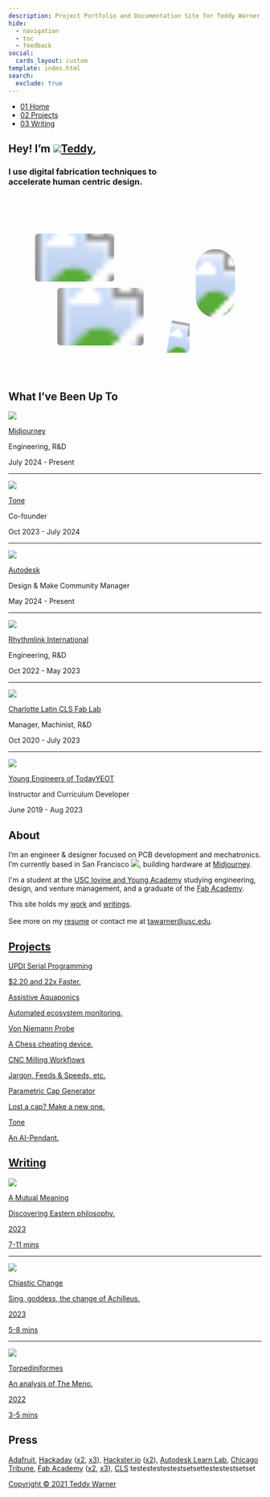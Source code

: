 ```yaml
---
description: Project Portfolio and Documentation Site for Teddy Warner.
hide:
  - navigation
  - toc
  - feedback
social:
  cards_layout: custom
template: index.html
search:
  exclude: true
---
```


<!DOCTYPE html>
<html lang="en">
<head>
  <meta charset="UTF-8">
  <meta name="viewport" content="width=device-width, initial-scale=1.0">

  <meta property="og:title" content="Teddy Warner">
  <meta property="og:description" content="causa sui. // @WarnerTeddy">
  <meta property="og:image" content="https://teddywarner.org/assets/images/thumb.png?foo=bar">
  <meta property="og:image:type" content="image/png">
  <meta property="og:image:width" content="1200">
  <meta property="og:image:height" content="630">
  <meta name="twitter:card" content="summary_large_image">
  <meta name="twitter:title" content="Teddy Warner">
  <meta name="twitter:description" content="causa sui. // @WarnerTeddy">
  <meta name="twitter:image" content="https://teddywarner.org/assets/images/thumb.png?foo=bar">

  <link rel="preconnect" href="https://fonts.googleapis.com">
  <link rel="preconnect" href="https://fonts.gstatic.com" crossorigin>
  <link href="https://fonts.googleapis.com/css2?family=Crimson+Pro:ital,wght@0,200..900;1,200..900&display=swap" rel="stylesheet">
  <link href="https://fonts.googleapis.com/css2?family=Crimson+Pro:ital,wght@0,200..900;1,200..900&family=JetBrains+Mono:ital,wght@0,100..800;1,100..800&display=swap" rel="stylesheet">
  <script src="https://kit.fontawesome.com/79ff35ecec.js" crossorigin="anonymous"></script>
  <link rel="stylesheet" href="assets/css/index.css">
</head>

<body>

  <nav class="main-navigation">
    <ul>
      <li><a class="home" href="http://teddywarner.com"><span class="navnum">01</span> Home</a></li>
      <li><a class="proj" href="http://teddywarner.com/proj/"><span class="navnum">02</span> Projects</a></li>
      <li><a class="writ" href="http://teddywarner.com/writ/"><span class="navnum">03</span> Writing</a></li>
    </ul>
  </nav>

  <main data-scroll-container>
  <div class="content-container">
    <section class="intro-section">
      <div class="content1">
        <div class="introabt">
          <h2>Hey! I’m <a id="twittername" target=”_blank” href="https://x.com/WarnerTeddy"><img class="pfp" src="https://pbs.twimg.com/profile_images/1794427673546035200/QnksLLBB_400x400.jpg">Teddy</a>, <span id="typed"></span></h2>
          <h3>I use digital fabrication techniques to<br>accelerate human centric design.</h3>
        </div>
      </div>
    </section>
    <section class="featured-projects">
        <div class="content2" id="content2">
            <div class="projparent">
                <div class="projscale">
                    <svg viewBox="0 0 1440 1024" preserveAspectRatio="none" fill="none" xmlns="http://www.w3.org/2000/svg">
                        <defs>
                            <clipPath id="clip0_107_71">
                                <rect x="804.5" y="624" width="226" height="272" rx="21" />
                            </clipPath>
                            <clipPath id="clip1_107_71">
                                <rect x="143" y="212" width="467" height="288" rx="25" />
                            </clipPath>
                            <clipPath id="clipImage1">
                                <rect x="1065" y="307" width="225" height="389" rx="112.5" />
                            </clipPath>
                            <clipPath id="clipImage2">
                                <rect x="277.5" y="527" width="492" height="328" rx="21" />
                            </clipPath>
                            <clipPath id="clipImage4">
                                <rect x="151" y="220" width="451" height="273" rx="21" />
                            </clipPath>
                            <clipPath id="clipImageTone">
                                <path d="M847.468 115H819.532H658.601H649.2C645.28 115 643.319 115 641.822 115.763C640.505 116.434 639.434 117.505 638.763 118.822C638 120.319 638 122.28 638 126.2V135.343V470.823V480.8C638 484.72 638 486.681 638.763 488.178C639.434 489.495 640.505 490.566 641.822 491.237C643.319 492 645.28 492.165 649.2 492.165H659.601H749.535H759.685C760.842 492.165 761.42 492.165 761.909 492.176C784.891 492.699 803.397 511.205 803.92 534.187C803.931 534.676 803.931 535.254 803.931 536.411V565.657V575.731C803.931 579.651 804 581.681 804.763 583.178C805.434 584.495 806.505 585.566 807.822 586.237C809.319 587 811.28 587 815.2 587L825.463 586.931L1007.4 587H1017.8C1021.72 587 1023.68 587 1025.18 586.237C1026.5 585.566 1027.57 584.495 1028.24 583.178C1029 581.681 1029 579.72 1029 575.8V565.657V136.343V126.2C1029 122.28 1029 120.319 1028.24 118.822C1027.57 117.505 1026.5 116.434 1025.18 115.763C1023.68 115 1021.72 115 1017.8 115H1007.4H847.468Z" />
                            </clipPath>
                            <path id="circlePath" d="M 1137 797 m -50, 0 a 50,50 0 1,1 100,0 a 50,50 0 1,1 -100,0" />
                        </defs>
                        <g id="title-group" class="title">
                            <rect x="141" y="143" width="224" height="49" rx="24.5" fill="var(--md-default-bg-color)" />
                            <rect x="141.5" y="143.5" width="223" height="48" rx="24" stroke="var(--md-default-fg-color--lighter)" />
                            <text x="253" y="175" fill="var(--md-default-fg-color--light)" text-anchor="middle" font-family="Crimson Pro" font-size="23" font-style="normal" font-weight="300" line-height="109.588%">A Creative Curation</text>
                        </g>
                        <a href="http://teddywarner.com/Projects/AssistiveAquaponics/">
                            <g id="image-card-1" class="project">
                                <rect x="1057" y="299" width="240" height="405" rx="120" fill="var(--md-default-fg-color--lightest)" />
                                <rect x="1057.5" y="299.5" width="239" height="404" rx="119.5" stroke="var(--md-default-fg-color--lighter)" stroke-opacity="0.2" />
                                <image x="1065" y="307" width="225" height="389" href="assets/images/index/aaft.png" clip-path="url(#clipImage1)" preserveAspectRatio="xMidYMid slice" />
                                <rect x="1065.5" y="307.5" width="224" height="388" rx="112" stroke="var(--md-default-fg-color--lighter)" stroke-opacity="0.2" />
                            </g>
                        </a>
                        <a href="http://teddywarner.com/writ">
                          <g id="image-card-2" class="project">
                              <rect x="269.5" y="520" width="508" height="342" rx="26" fill="var(--md-default-fg-color--lightest)" />
                              <rect x="270" y="520.5" width="507" height="341" rx="25.5" stroke="var(--md-default-fg-color--lighter)" stroke-opacity="0.2" />
                              <image x="277.5" y="527" width="492" height="328" href="assets/images/index/flowers.jpg" clip-path="url(#clipImage2)" preserveAspectRatio="xMidYMid slice" />
                              <rect x="278" y="527.5" width="491" height="327" rx="20.5" stroke="var(--md-default-fg-color--lighter)" stroke-opacity="0.2" />
                          </g>
                        </a>
                        <a target="_blank" href="https://www.goodreads.com/review/list/179003175?shelf=%23ALL%23&view=covers">
                          <g id="reading-card" class="project">
                              <rect x="796.5" y="616" width="242" height="288" rx="27" fill="var(--md-default-fg-color--lightest)" stroke="var(--md-default-fg-color--lighter)" stroke-opacity="0.2" />
                              <g clip-path="url(#clip0_107_71)">
                                  <g class="reading-content">
                                      <rect x="804.5" y="624" width="226" height="272" rx="21" fill="var(--md-default-bg-color)" fill-opacity="0.4" />
                                      <rect x="843" y="645" width="149" height="31" rx="15.5" fill="var(--md-default-bg-color)" />
                                      <text x="917.5" y="665" text-anchor="middle" fill="var(--md-default-fg-color)" fill-opacity="0.55" font-family="JetBrains Mono" font-size="12" font-style="normal" font-weight="300" line-height="109.588%">What I'm Reading</text>
                                      <text x="865" y="716" text-anchor="middle" fill="var(--md-default-fg-color)" fill-opacity="0.75" font-family="JetBrains Mono" font-size="26" font-style="normal" font-weight="500" line-height="109.588%">Build</text>
                                      <text x="865" y="736" text-anchor="middle" fill="var(--md-default-fg-color)" fill-opacity="0.75" font-family="JetBrains Mono" font-size="12" font-style="normal" font-weight="400" line-height="109.588%">Tony Fadell</text>
                                  </g>
                                  <image x="930.473" y="713" width="144.272" height="230.193" transform="rotate(10 930.473 713)" href="assets/images/index/book.png" preserveAspectRatio="xMidYMid slice" />
                              </g>
                              <rect x="805" y="624.5" width="225" height="271" rx="20.5" stroke="var(--md-default-fg-color--lighter)" stroke-opacity="0.2" />
                          </g>
                        </a>
                        <a href="http://teddywarner.com/Projects/VonNiemannProbe/">
                            <g id="image-card-4" class="project">
                                <g clip-path="url(#clip1_107_71)">
                                    <rect x="142" y="212" width="468" height="288" rx="26" fill="var(--md-default-fg-color--lightest)" />
                                    <image x="151" y="220" width="451" height="273" href="assets/images/index/vnp.gif" clip-path="url(#clipImage4)" preserveAspectRatio="xMidYMid slice" />
                                    <rect x="151.5" y="220.5" width="450" height="272" rx="20.5" stroke="var(--md-default-fg-color--lighter)" stroke-opacity="0.2" />
                                </g>
                                <rect x="143.5" y="212.5" width="466" height="287" rx="24.5" stroke="var(--md-default-fg-color--lighter)" stroke-opacity="0.2" />
                            </g>
                        </a>
                        <a target="_blank" href="https://tone.computer/">
                            <g id="image-card-3" class="project">
                                <path d="M848.04 107H818.96H652.485C644.615 107 640.679 107 637.673 108.503C635.029 109.825 632.879 111.935 631.532 114.53C630 117.48 630 121.342 630 129.066V477.986C630 485.71 630 489.572 631.532 492.522C632.879 495.117 635.029 497.227 637.673 498.549C640.679 500.052 644.615 500.052 652.485 500.052H750.262H760.035C780.16 500.052 796.475 516.367 796.475 536.493V572.934C796.475 580.658 796.475 584.52 798.007 587.47C799.354 590.065 801.504 592.175 804.149 593.497C807.155 595 811.09 595 818.96 595H818.96H1014.52H1014.52C1022.39 595 1026.32 595 1029.33 593.497C1031.97 592.175 1034.12 590.065 1035.47 587.47C1037 584.52 1037 580.658 1037 572.934V129.066V129.066C1037 121.342 1037 117.48 1035.47 114.53C1034.12 111.935 1031.97 109.825 1029.33 108.503C1026.32 107 1022.39 107 1014.52 107H848.04Z" fill="var(--md-default-fg-color--lightest)" stroke="var(--md-default-fg-color--lighter)" stroke-opacity="0.2" />
                                <image class="toneimg" x="638" y="107" width="390" height="488" clip-path="url(#clipImageTone)" preserveAspectRatio="xMidYMid slice" />
                                <path d="M847.468 115H819.532H658.601H649.2C645.28 115 643.319 115 641.822 115.763C640.505 116.434 639.434 117.505 638.763 118.822C638 120.319 638 122.28 638 126.2V135.343V470.823V480.8C638 484.72 638 486.681 638.763 488.178C639.434 489.495 640.505 490.566 641.822 491.237C643.319 492 645.28 492.165 649.2 492.165H659.601H749.535H759.685C760.842 492.165 761.42 492.165 761.909 492.176C784.891 492.699 803.397 511.205 803.92 534.187C803.931 534.676 803.931 535.254 803.931 536.411V565.657V575.731C803.931 579.651 804 581.681 804.763 583.178C805.434 584.495 806.505 585.566 807.822 586.237C809.319 587 811.28 587 815.2 587L825.463 586.931L1007.4 587H1017.8C1021.72 587 1023.68 587 1025.18 586.237C1026.5 585.566 1027.57 584.495 1028.24 583.178C1029 581.681 1029 579.72 1029 575.8V565.657V136.343V126.2C1029 122.28 1029 120.319 1028.24 118.822C1027.57 117.505 1026.5 116.434 1025.18 115.763C1023.68 115 1021.72 115 1017.8 115H1007.4H847.468Z" fill="none" stroke="var(--md-default-fg-color--lighter)" stroke-opacity="0.2" />
                            </g>
                        </a>
                        <a class="circleLink" href="http://teddywarner.com/proj">
                            <g class="circleGroup" id="circleGroup">
                                <circle class="abtbtn" stroke="none" fill="var(--md-default-bg-color)" cx="1137" cy="797" r="50" onmouseenter="leftrevoff()" onmouseleave="leftrevon()" />
                                <path id="circlePath" d="M 1137 797 m -50, 0 a 50,50 0 1,1 100,0 a 50,50 0 1,1 -100,0" fill="none" />
                                <text class="circle-text" fill="var(--md-default-fg-color)" font-size="14.3" font-weight="300" font-family="JetBrains Mono" dy="0.4em">
                                    <textPath id="circleTextPath" href="#circlePath" startOffset="50%" text-anchor="middle">
                                      More Work - More Work - More Work - 
                                    </textPath>
                                </text>
                            </g>
                        </a>
                    </svg>
                </div>
            </div>
        </div>
    </section>
    <section class="experience">
      <div class="content3">
        <h2>What I’ve Been Up To</h2>
        <a target=”_blank” href="https://www.midjourney.com/home">
          <img class="companylogo" src="assets/images/index/logos/mj.png"><p class="company">Midjourney</p></a><p class="role">Engineering<span class="mobileyear">, R&D</span></p><p class="year"><span class="mobileyear">July </span>2024<span class="mobileyear"> - Present</span></p>
        <hr/>
        <a target=”_blank” href="https://tone.computer/">
          <img class="companylogo" src="assets/images/index/logos/tone.png"><p class="company">Tone</p></a><p class="role">Co-founder</p><p class="year"><span class="mobileyear">Oct 2023 - July </span>2024</p>
        <hr/>
        <a target=”_blank” href="https://www.autodesk.com/">
          <img class="companylogo" src="assets/images/index/logos/autodesk.png"><p class="company">Autodesk</p></a><p class="role"><span class="mobileyear">Design & Make </span>Community Manager</p><p class="year"><span class="mobileyear">May </span>2024<span class="mobileyear"> - Present</span></p>
        <hr/>
        <a target=”_blank” href="https://rhythmlink.com/">
          <img class="companylogo" src="assets/images/index/logos/ri.png"><p class="company">Rhythmlink International</p></a><p class="role"><span class="mobileyear">Engineering, </span>R&D</p><p class="year"><span class="mobileyear">Oct </span>2022 - <span class="mobileyear">May </span>2023</p>
        <hr/>
        <a target=”_blank” href="https://www.charlottelatin.org/academics/steam">
          <img class="companylogo" src="assets/images/index/logos/fab.png"><p class="company"><span class="mobileyear">Charlotte Latin </span><span class="mobileshow">CLS </span>Fab Lab</p></a><p class="role">Manager<span class="mobileyear">, Machinist, R&D</span></p><p class="year"><span class="mobileyear">Oct </span>2020 - <span class="mobileyear">July </span>2023</p>
        <hr/>
        <a target=”_blank” href="https://www.youngengineersoftoday.com/">
          <img class="companylogo" src="assets/images/index/logos/yeot.png"><p class="company"><span class="mobileyear">Young Engineers of Today</span><span class="mobileshow">YEOT</span></p></a><p class="role">Instructor<span class="mobileyear"> and Curriculum Developer</span></p><p class="year"><span class="mobileyear">June </span>2019 - <span class="mobileyear">Aug </span>2023</p>
    </section>
    <section class="about">
      <div class="content4">
        <h2>About</h2>
        <p class="abt1">I’m an engineer & designer focused on PCB development and mechatronics. I’m currently based in San Francisco <img class="inlineImg" src="assets/images/index/sf.png">, building hardware at <a target=”_blank” href="https://www.midjourney.com/home/">Midjourney</a>.</p>
        <p class="abt2">I'm a student at the <a target=”_blank” href="https://iovine-young.usc.edu/">USC Iovine and Young Academy</a> studying engineering, design, and venture management, and a graduate of the <a target=”_blank” href="https://fabacademy.org/">Fab Academy</a>.</p>
        <p class="abt3">This site holds my <a href="http://teddywarner.com/proj">work</a> and <a href="http://teddywarner.com/writ">writings</a>.<span class="mobileyear"></br></br></span> See more on my <a href="assets/misc/resume.pdf">resume</a> or contact me at <a href="mailto:tawarner@usc.edu">tawarner@usc.edu</a>.</p>
    </section>
    <section class="projects">
      <div class="content5">
        <a href="http://teddywarner.com/proj"><h2>Projects</h2></a>
        <div class="grid-container">
          <a href="http://teddywarner.com/Projects/SerialUPDI/"> <div class="grid-item">
              <p class="projtitle">UPDI Serial Programming</p>
              <p class="projdescription">$2.20 and 22x Faster.</p>
              <i class="fa-solid fa-arrow-up-right-from-square"></i>
            </div> </a>
          <a href="http://teddywarner.com/Projects/AssistiveAquaponics/"> <div class="grid-item">
              <p class="projtitle">Assistive Aquaponics</p>
              <p class="projdescription">Automated ecosystem monitoring.</p>
              <i class="fa-solid fa-arrow-up-right-from-square"></i>
            </div> </a>
          <a href="http://teddywarner.com/Projects/VonNiemannProbe/"> <div class="grid-item">
              <p class="projtitle">Von Niemann Probe</p>
              <p class="projdescription">A Chess cheating device.</p>
              <i class="fa-solid fa-arrow-up-right-from-square"></i>
            </div> </a>
          <span class="mobileyear">
          <a href="http://teddywarner.com/Projects/MillingWorflow/"> <div class="grid-item">
              <p class="projtitle">CNC Milling Workflows</p>
              <p class="projdescription">Jargon, Feeds & Speeds, etc.</p>
              <i class="fa-solid fa-arrow-up-right-from-square"></i>
            </div> </a>
          </span>
          <a href="http://teddywarner.com/Projects/ParametricGenerator/"> <div class="grid-item">
              <p class="projtitle">Parametric Cap Generator</p>
              <p class="projdescription">Lost a cap? Make a new one.</p>
              <i class="fa-solid fa-arrow-up-right-from-square"></i>
            </div> </a>
          <a target=”_blank” href="https://tone.computer/"> <div class="grid-item">
              <p class="projtitle">Tone</p>
              <p class="projdescription">An AI-Pendant.</p>
              <i class="fa-solid fa-arrow-up-right-from-square"></i>
            </div> </a>
        </div>
      </div>
    </section>
    <section class="writing">
      <div class="content6" id="content6">
        <a href="http://teddywarner.com/writ"><h2>Writing</h2></a>
        <div class="writparent">
          <a href="http://teddywarner.com/writings/a-mutual-meaning">
            <div class="imgparent"><img class="writeimg" src="assets/images/index/orange.png"></div>
            <p class="projtitle">A Mutual Meaning</p>
            <p class="projdescription">Discovering Eastern philosophy.</p>
            <p class="writeyear">2023</p>
            <span class="mobileyear">
            <p class="readtime">7-11 mins</p>
            </span>
          </a>
        </div>
        <hr/>
        <div class="writparent">
          <a href="http://teddywarner.com/writings/chiastic-change">
            <div class="imgparent"><img class="writeimg" src="assets/images/index/greek.png"></div>
            <p class="projtitle">Chiastic Change</p>
            <p class="projdescription">Sing, goddess, the change of Achilleus.</p>
            <p class="writeyear">2023</p>
            <span class="mobileyear">
            <p class="readtime">5-8 mins</p>
            </span>
          </a>
        </div>
        <span class="mobileyear">
        <hr/>
        <div class="writparent">
          <a href="http://teddywarner.com/writings/torpediniformes">
            <div class="imgparent"><img class="writeimg" src="assets/images/index/snake.png"></div>
            <p class="projtitle">Torpediniformes</p>
            <p class="projdescription">An analysis of The Meno.</p>
            <p class="writeyear">2022</p>
            <p class="readtime">3-5 mins</p>
          </a>
        </div>
        </span>
      </div>
    </section>
    <section class="press">
      <div class="content7">
        <h2>Press</h2>
        <p class="pressentry"><a target=”_blank” href="https://blog.adafruit.com/2023/02/01/the-von-niemann-probe-aims-to-investigate-the-accusations-of-chess-cheating-wearablewednesday/">Adafruit</a>, <a target=”_blank” href="https://hackaday.com/2023/02/01/electronic-shoe-explores-alleged-chess-misbehavior/">Hackaday</a> (<a target=”_blank” href="https://hackaday.com/2022/12/26/turning-a-microchip-mplab-snap-into-a-udpi-avr-programmer/">x2</a>, <a target=”_blank” href="https://hackaday.com/2023/01/25/pizza-making-cnc-machine-is-the-only-tool-weve-ever-dreamed-of/">x3</a>), <a target=”_blank” href="https://www.hackster.io/news/pizza-pizza-cnc-machine-makes-pizzas-so-you-don-t-have-to-2abc96e2c411">Hackster.io</a> (<a target=”_blank” href="https://www.hackster.io/news/this-chess-cheating-wearable-aims-to-investigate-the-accusations-against-grandmaster-hans-neimann-90b63403b5d0">x2</a>), <a target=”_blank” href="https://blogs.autodesk.com/learn-lab/2022/07/20/upskilling-for-the-future-with-instructables-student-design-challenges/">Autodesk Learn Lab</a>, <a target=”_blank” href="https://www.chicagotribune.com/2016/01/04/st-francis-students-gain-skills-while-creating-underwater-robot/">Chicago Tribune</a>, <a target=”_blank” href="https://vimeo.com/950957571">Fab Academy</a> (<a target=”_blank” href="https://vimeo.com/563923609#t=4233s">x2</a>, <a target=”_blank” href="https://vimeo.com/510901917">x3</a>), <a target=”_blank” href="https://www.instagram.com/p/COdXD7fJ5Zl/?">CLS</a> <span class="hiddentext">testestestestestsetsettestestestsetset</span></p>
    </section>
    <section class="footer">
      <div class="content8">
        <div class="socialpar">
          <a target=”_blank” href="https://github.com/Twarner491">
            <i class="fa-brands fa-github"></i>
          </a>
        </div>
        <div class="socialpar">
          <a target=”_blank” href="https://x.com/WarnerTeddy">
            <i class="fa-brands fa-twitter"></i>
          </a>
        </div>
        <div class="socialpar">
          <a target=”_blank” href="mailto:tawarner@usc.edu">
            <i class="fa-solid fa-paper-plane"></i>
          </a>
        </div>
        <a target=”_blank” href="https://github.com/Twarner491/TeddyWarner.org/blob/main/LICENSE">
          <p class="copyright">Copyright © 2021 Teddy Warner</p>
        </a>
    </section>
    <h1></h1>
  </div>
  </main>

  <script src="https://cdnjs.cloudflare.com/ajax/libs/jquery/3.3.1/jquery.min.js"></script>
  <script src="https://unpkg.com/typed.js@2.1.0/dist/typed.umd.js"></script>
  <script>
    var typed = new Typed('#typed', {
      strings: ['a maker.', 'an engineer.', 'a designer.', 'a student.'],
      startDelay: 700,
      typeSpeed: 60,
      backSpeed: 60,
      backDelay: 1200,
      loop: true
    });
  </script>
  <script>
    document.addEventListener("DOMContentLoaded", function() {
      var content2 = document.getElementById('content2');
      var observer = new ResizeObserver(entries => {
        for (let entry of entries) {
          var content2Height = entry.contentRect.height;
          document.documentElement.style.setProperty('--content2-height', content2Height + 'px');
        }
      });
      observer.observe(content2);
    });
  </script>
  <script>
    document.addEventListener("DOMContentLoaded", function() {
      var content6 = document.getElementById('content6');
      var observer = new ResizeObserver(entries => {
        for (let entry of entries) {
          var content6Height = entry.contentRect.height;
          document.documentElement.style.setProperty('--content6-height', content6Height + 'px');
        }
      });
      observer.observe(content6);
    });
  </script>
  <script>
    document.addEventListener("DOMContentLoaded", function() {
      const toneImage = document.querySelector('.project .toneimg');
      const root = document.documentElement;
      function colortheme() {
          const selectedOption = document.querySelector('input[name="__palette"]:checked');
          const currentTheme = selectedOption ? selectedOption.getAttribute('data-md-color-scheme') : 'light';
          let toneUrl;
          if (currentTheme === 'slate') {
              toneUrl = getComputedStyle(root).getPropertyValue('--tone-url-slate').trim().replace(/^"(.*)"$/, '$1');
          } else {
              toneUrl = getComputedStyle(root).getPropertyValue('--tone-url-light').trim().replace(/^"(.*)"$/, '$1');
          }
          toneImage.setAttribute('href', toneUrl);
      }
        function saveTheme() {
          const selectedOption = document.querySelector('input[name="__palette"]:checked');
          if (selectedOption) {
            const currentTheme = selectedOption.getAttribute('data-md-color-scheme');
            localStorage.setItem('theme', currentTheme);
          }
        }
        function applySavedTheme() {
          const savedTheme = localStorage.getItem('theme');
          if (savedTheme) {
            const themeOption = document.querySelector(`input[name="__palette"][data-md-color-scheme="${savedTheme}"]`);
            if (themeOption) {
              themeOption.checked = true;
              root.setAttribute('data-md-color-scheme', savedTheme);
              colortheme();
            }
          }
        }
        applySavedTheme();
        colortheme(); 
        document.querySelectorAll('input[name="__palette"]').forEach((input) => {
            input.addEventListener('change', () => {
                colortheme();
                saveTheme();
            });
        });
        window.colortheme = colortheme;
      });
  </script>
  <script src="../assets/js/index.js"></script>
</body>
</html>



